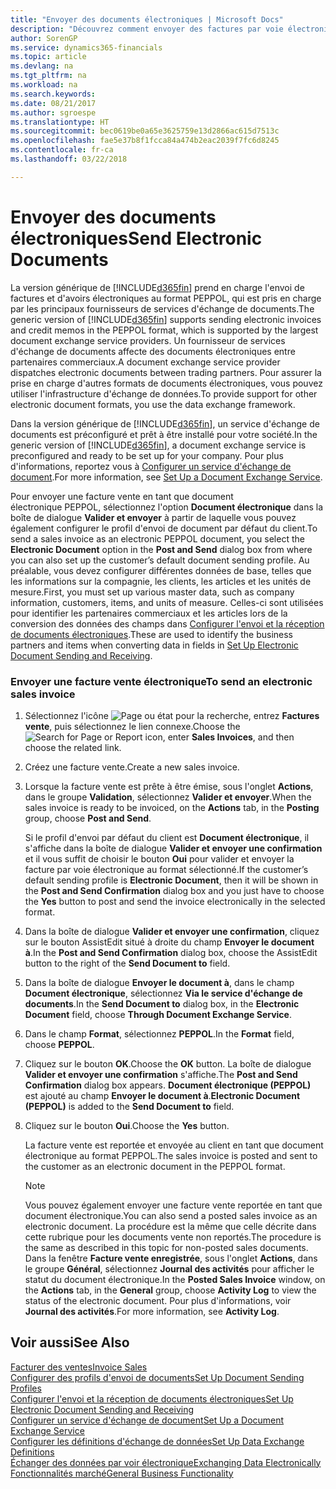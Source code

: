 ```yaml
---
title: "Envoyer des documents électroniques | Microsoft Docs"
description: "Découvrez comment envoyer des factures par voie électronique."
author: SorenGP
ms.service: dynamics365-financials
ms.topic: article
ms.devlang: na
ms.tgt_pltfrm: na
ms.workload: na
ms.search.keywords: 
ms.date: 08/21/2017
ms.author: sgroespe
ms.translationtype: HT
ms.sourcegitcommit: bec0619be0a65e3625759e13d2866ac615d7513c
ms.openlocfilehash: fae5e37b8f1fcca84a474b2eac2039f7fc6d8245
ms.contentlocale: fr-ca
ms.lasthandoff: 03/22/2018

---
```

# <a name="send-electronic-documents"></a><span data-ttu-id="c6927-103">Envoyer des documents électroniques</span><span class="sxs-lookup"><span data-stu-id="c6927-103">Send Electronic Documents</span></span>
<span data-ttu-id="c6927-104">La version générique de [!INCLUDE[d365fin](includes/d365fin_md.md)] prend en charge l'envoi de factures et d'avoirs électroniques au format PEPPOL, qui est pris en charge par les principaux fournisseurs de services d'échange de documents.</span><span class="sxs-lookup"><span data-stu-id="c6927-104">The generic version of [!INCLUDE[d365fin](includes/d365fin_md.md)] supports sending electronic invoices and credit memos in the PEPPOL format, which is supported by the largest document exchange service providers.</span></span> <span data-ttu-id="c6927-105">Un fournisseur de services d'échange de documents affecte des documents électroniques entre partenaires commerciaux.</span><span class="sxs-lookup"><span data-stu-id="c6927-105">A document exchange service provider dispatches electronic documents between trading partners.</span></span> <span data-ttu-id="c6927-106">Pour assurer la prise en charge d'autres formats de documents électroniques, vous pouvez utiliser l'infrastructure d'échange de données.</span><span class="sxs-lookup"><span data-stu-id="c6927-106">To provide support for other electronic document formats, you use the data exchange framework.</span></span>  

 <span data-ttu-id="c6927-107">Dans la version générique de [!INCLUDE[d365fin](includes/d365fin_md.md)], un service d'échange de documents est préconfiguré et prêt à être installé pour votre société.</span><span class="sxs-lookup"><span data-stu-id="c6927-107">In the generic version of [!INCLUDE[d365fin](includes/d365fin_md.md)], a document exchange service is preconfigured and ready to be set up for your company.</span></span> <span data-ttu-id="c6927-108">Pour plus d'informations, reportez vous à [Configurer un service d'échange de document](across-how-to-set-up-a-document-exchange-service.md).</span><span class="sxs-lookup"><span data-stu-id="c6927-108">For more information, see [Set Up a Document Exchange Service](across-how-to-set-up-a-document-exchange-service.md).</span></span>  

 <span data-ttu-id="c6927-109">Pour envoyer une facture vente en tant que document électronique PEPPOL, sélectionnez l'option **Document électronique** dans la boîte de dialogue **Valider et envoyer** à partir de laquelle vous pouvez également configurer le profil d'envoi de document par défaut du client.</span><span class="sxs-lookup"><span data-stu-id="c6927-109">To send a sales invoice as an electronic PEPPOL document, you select the **Electronic Document** option in the **Post and Send** dialog box from where you can also set up the customer’s default document sending profile.</span></span> <span data-ttu-id="c6927-110">Au préalable, vous devez configurer différentes données de base, telles que les informations sur la compagnie, les clients, les articles et les unités de mesure.</span><span class="sxs-lookup"><span data-stu-id="c6927-110">First, you must set up various master data, such as company information, customers, items, and units of measure.</span></span> <span data-ttu-id="c6927-111">Celles-ci sont utilisées pour identifier les partenaires commerciaux et les articles lors de la conversion des données des champs dans [Configurer l'envoi et la réception de documents électroniques](across-how-to-set-up-electronic-document-sending-and-receiving.md).</span><span class="sxs-lookup"><span data-stu-id="c6927-111">These are used to identify the business partners and items when converting data in fields in [Set Up Electronic Document Sending and Receiving](across-how-to-set-up-electronic-document-sending-and-receiving.md).</span></span>  

### <a name="to-send-an-electronic-sales-invoice"></a><span data-ttu-id="c6927-112">Envoyer une facture vente électronique</span><span class="sxs-lookup"><span data-stu-id="c6927-112">To send an electronic sales invoice</span></span>  

1.  <span data-ttu-id="c6927-113">Sélectionnez l'icône ![Page ou état pour la recherche](media/ui-search/search_small.png "Page ou état pour la recherche"), entrez **Factures vente**, puis sélectionnez le lien connexe.</span><span class="sxs-lookup"><span data-stu-id="c6927-113">Choose the ![Search for Page or Report](media/ui-search/search_small.png "Search for Page or Report icon") icon, enter **Sales Invoices**, and then choose the related link.</span></span>  

2.  <span data-ttu-id="c6927-114">Créez une facture vente.</span><span class="sxs-lookup"><span data-stu-id="c6927-114">Create a new sales invoice.</span></span>  

3.  <span data-ttu-id="c6927-115">Lorsque la facture vente est prête à être émise, sous l'onglet **Actions**, dans le groupe **Validation**, sélectionnez **Valider et envoyer**.</span><span class="sxs-lookup"><span data-stu-id="c6927-115">When the sales invoice is ready to be invoiced, on the **Actions** tab, in the **Posting** group, choose **Post and Send**.</span></span>  

     <span data-ttu-id="c6927-116">Si le profil d'envoi par défaut du client est **Document électronique**, il s'affiche dans la boîte de dialogue **Valider et envoyer une confirmation** et il vous suffit de choisir le bouton **Oui** pour valider et envoyer la facture par voie électronique au format sélectionné.</span><span class="sxs-lookup"><span data-stu-id="c6927-116">If the customer’s default sending profile is **Electronic Document**, then it will be shown in the **Post and Send Confirmation** dialog box and you just have to choose the **Yes** button to post and send the invoice electronically in the selected format.</span></span>  

4.  <span data-ttu-id="c6927-117">Dans la boîte de dialogue **Valider et envoyer une confirmation**, cliquez sur le bouton AssistEdit situé à droite du champ **Envoyer le document à**.</span><span class="sxs-lookup"><span data-stu-id="c6927-117">In the **Post and Send Confirmation** dialog box, choose the AssistEdit button to the right of the **Send Document to** field.</span></span>  

5.  <span data-ttu-id="c6927-118">Dans la boîte de dialogue **Envoyer le document à**, dans le champ **Document électronique**, sélectionnez **Via le service d'échange de documents**.</span><span class="sxs-lookup"><span data-stu-id="c6927-118">In the **Send Document to** dialog box, in the **Electronic Document** field, choose **Through Document Exchange Service**.</span></span>  

6.  <span data-ttu-id="c6927-119">Dans le champ **Format**, sélectionnez **PEPPOL**.</span><span class="sxs-lookup"><span data-stu-id="c6927-119">In the **Format** field, choose **PEPPOL**.</span></span>  

7.  <span data-ttu-id="c6927-120">Cliquez sur le bouton **OK**.</span><span class="sxs-lookup"><span data-stu-id="c6927-120">Choose the **OK** button.</span></span> <span data-ttu-id="c6927-121">La boîte de dialogue **Valider et envoyer une confirmation** s'affiche.</span><span class="sxs-lookup"><span data-stu-id="c6927-121">The **Post and Send Confirmation** dialog box appears.</span></span> <span data-ttu-id="c6927-122">**Document électronique (PEPPOL)** est ajouté au champ **Envoyer le document à**.</span><span class="sxs-lookup"><span data-stu-id="c6927-122">**Electronic Document (PEPPOL)** is added to the **Send Document to** field.</span></span>  

8.  <span data-ttu-id="c6927-123">Cliquez sur le bouton **Oui**.</span><span class="sxs-lookup"><span data-stu-id="c6927-123">Choose the **Yes** button.</span></span>  

     <span data-ttu-id="c6927-124">La facture vente est reportée et envoyée au client en tant que document électronique au format PEPPOL.</span><span class="sxs-lookup"><span data-stu-id="c6927-124">The sales invoice is posted and sent to the customer as an electronic document in the PEPPOL format.</span></span>  

    > [!NOTE]  
    >  <span data-ttu-id="c6927-125">Vous pouvez également envoyer une facture vente reportée en tant que document électronique.</span><span class="sxs-lookup"><span data-stu-id="c6927-125">You can also send a posted sales invoice as an electronic document.</span></span> <span data-ttu-id="c6927-126">La procédure est la même que celle décrite dans cette rubrique pour les documents vente non reportés.</span><span class="sxs-lookup"><span data-stu-id="c6927-126">The procedure is the same as described in this topic for non-posted sales documents.</span></span> <span data-ttu-id="c6927-127">Dans la fenêtre **Facture vente enregistrée**, sous l'onglet **Actions**, dans le groupe **Général**, sélectionnez **Journal des activités** pour afficher le statut du document électronique.</span><span class="sxs-lookup"><span data-stu-id="c6927-127">In the **Posted Sales Invoice** window, on the **Actions** tab, in the **General** group, choose **Activity Log** to view the status of the electronic document.</span></span> <span data-ttu-id="c6927-128">Pour plus d'informations, voir **Journal des activités**.</span><span class="sxs-lookup"><span data-stu-id="c6927-128">For more information, see **Activity Log**.</span></span>  

## <a name="see-also"></a><span data-ttu-id="c6927-129">Voir aussi</span><span class="sxs-lookup"><span data-stu-id="c6927-129">See Also</span></span>  
[<span data-ttu-id="c6927-130">Facturer des ventes</span><span class="sxs-lookup"><span data-stu-id="c6927-130">Invoice Sales</span></span>](sales-how-invoice-sales.md)  
[<span data-ttu-id="c6927-131">Configurer des profils d'envoi de documents</span><span class="sxs-lookup"><span data-stu-id="c6927-131">Set Up Document Sending Profiles</span></span>](sales-how-setup-document-send-profiles.md)  
[<span data-ttu-id="c6927-132">Configurer l'envoi et la réception de documents électroniques</span><span class="sxs-lookup"><span data-stu-id="c6927-132">Set Up Electronic Document Sending and Receiving</span></span>](across-how-to-set-up-electronic-document-sending-and-receiving.md)  
[<span data-ttu-id="c6927-133">Configurer un service d'échange de document</span><span class="sxs-lookup"><span data-stu-id="c6927-133">Set Up a Document Exchange Service</span></span>](across-how-to-set-up-a-document-exchange-service.md)  
[<span data-ttu-id="c6927-134">Configurer les définitions d'échange de données</span><span class="sxs-lookup"><span data-stu-id="c6927-134">Set Up Data Exchange Definitions</span></span>](across-how-to-set-up-data-exchange-definitions.md)  
[<span data-ttu-id="c6927-135">Échanger des données par voir électronique</span><span class="sxs-lookup"><span data-stu-id="c6927-135">Exchanging Data Electronically</span></span>](across-data-exchange.md)  
[<span data-ttu-id="c6927-136">Fonctionnalités marché</span><span class="sxs-lookup"><span data-stu-id="c6927-136">General Business Functionality</span></span>](ui-across-business-areas.md)  

